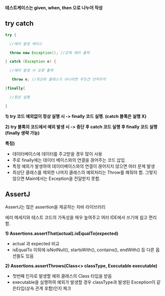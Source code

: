 **테스트케이스는 given, when, then 으로 나누어 작성**



## try catch

```java
try {

  //에러 발생 케이스

  throw new Exception(); //강제 에러 출력 

} catch (Exception e) {

  //에러 발생 시 오류 출력

   throw e; //최상위 클래스가 아니라면 무조건 던져주자

}finally{

  //항상 실행

} 
```



**1) try 코드 예외없이 정상 실행 시 -> finally 코드 실행. (catch 블록은 실행 X)**

**2) try 블록의 코드에서 예외 발생 시 -> 중단 후 catch 코드 실행 후 finally 코드 실행 (finally 생략 가능)**

**특징)**

- 데이터베이스에 데이터를 주고받을 경우 많이 사용 
- 주로 finally에는 데이터 베이스와의 연결을 끊어주는 코드 삽입 
- 특정 예외가 발생하여 데이터베이스와의 연결이 끊어지지 않으면 여러 문제 발생
- 최상단 클래스를 제외한 나머지 클래스의 예외처리는 Throw를 해줘야 함. 그렇지 않으면 Main에서는 Exception을 전달받지 못함.



## AssertJ

AssertJ는 많은 assertion을 제공하는 자바 라이브러리

에러 메세지와 테스트 코드의 가독성을 매우 높여주고 여러 IDE에서 쓰기에 쉽고 편리함.



**1) Assertions.assertThat(actual).isEqualTo(expected)** 

- actual 과 expected 비교 
- isEqualTo 이외에 isNotNull(), startsWith(), contains(), endWith() 등 다른 옵션들도 있음	



**2) Assertions.assertThrows(Class<> classType, Executable executable)**

- 첫번째 인자로 발생할 예외 클래스의 Class 타입을 받음
- executable을 실행하여 예외가 발생할 경우 classType과 발생된 Exception이 같은타입(상속 관계 포함)인지 체크